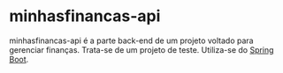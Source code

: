 # minhasfinancas-api

minhasfinancas-api é a parte back-end de um projeto voltado para gerenciar finanças. Trata-se de um projeto de teste. Utiliza-se do [Spring Boot](https://spring.io/projects/spring-boot).
